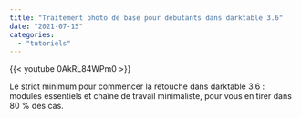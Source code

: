 ```yaml
---
title: "Traitement photo de base pour débutants dans darktable 3.6"
date: "2021-07-15"
categories: 
  - "tutoriels"
---
```


{{< youtube 0AkRL84WPm0 >}}

Le strict minimum pour commencer la retouche dans darktable 3.6 : modules essentiels et chaîne de travail minimaliste, pour vous en tirer dans 80 % des cas.
